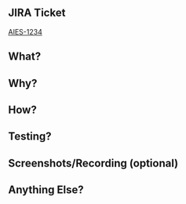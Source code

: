 <!-- See https://www.pullrequest.com/blog/writing-a-great-pull-request-description/ for more info -->
<!-- Remove any sections that are not needed before submitting the PR -->
## JIRA Ticket
<!-- Replace the ticket number and url here -->
[AIES-1234](url)

## What?
<!-- Explain the changes you’ve made. It doesn’t need to be fancy
and you don’t have to get too technical, yet. Just explicit prose
on your net change will typically suffice. -->



## Why?
<!-- Explain both the engineering goal and also some business
objective that is satisfied or moved along -->



## How?
<!-- Use this section to draw attention to the significant design decisions
you made -->



## Testing?
<!-- Let the reviewer know how you tested the changes. Showing the
results of tests you’ve run is also very helpful. Let the reviewer
also know if some conditions or edge cases were not tested -->



## Screenshots/Recording (optional)
<!-- A simple screenshot of the before and after, or of the current state
vs. your local development view or a screencast of the flow which gives better context.-->



## Anything Else?
<!-- You may want to delve into possible architecture changes or
technical debt here. Call out challenges, optimizations, etc. -->


